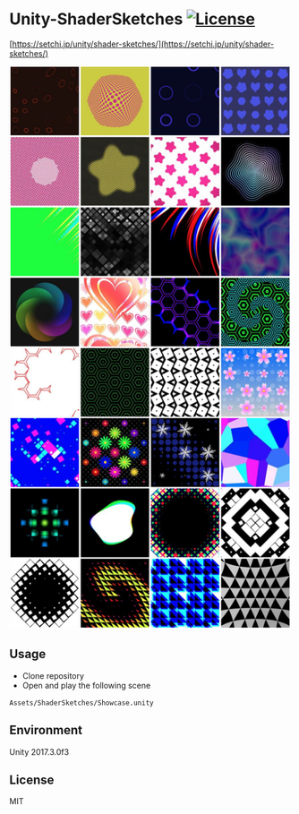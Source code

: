 # Unity-ShaderSketches [![License](https://img.shields.io/badge/license-MIT-lightgrey.svg)](http://mit-license.org)

[https://setchi.jp/unity/shader-sketches/](https://setchi.jp/unity/shader-sketches/)

![Screenshot](Images/Screenshot.png)

## Usage
- Clone repository
- Open and play the following scene
```
Assets/ShaderSketches/Showcase.unity
```

## Environment
Unity 2017.3.0f3

## License
MIT

